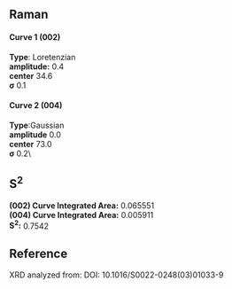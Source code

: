 ## Raman

#### Curve 1 (002) 
**Type**: Loretenzian\
**amplitude:** 0.4\
**center** 34.6\
**σ** 0.1


#### Curve 2 (004) 
**Type**:Gaussian\
**amplitude** 0.0\
**center** 73.0\
**σ** 0.2\


## S<sup>2</sup>
**(002) Curve Integrated Area:** 0.065551\
**(004) Curve Integrated Area:** 0.005911\
**S<sup>2</sup>:** 0.7542



















## Reference
XRD analyzed from:
DOI: 10.1016/S0022-0248(03)01033-9
